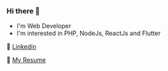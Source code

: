 ### Hi there 👋

<!--
**pasindu-kavinda/pasindu-kavinda** is a ✨ _special_ ✨ repository because its `README.md` (this file) appears on your GitHub profile.

Here are some ideas to get you started:

- 🔭 I’m currently working on ...
- 🌱 I’m currently learning ...
- 👯 I’m looking to collaborate on ...
- 🤔 I’m looking for help with ...
- 💬 Ask me about ...
- 📫 How to reach me: ...
- 😄 Pronouns: ...
- ⚡ Fun fact: ...
-->
- I'm Web Developer
- I'm interested in PHP, NodeJs, ReactJs and Flutter

:link: [Linkedin](https://www.linkedin.com/in/pasindu-kavinda-ab506a193/)

:link: [My Resume](https://github.com/pasindu-kavinda/pasindu-kavinda/blob/main/pasindu-kavinda.pdf)
